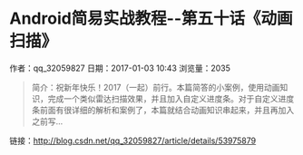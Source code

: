 # Android简易实战教程--第五十话《动画扫描》
作者：qq_32059827
日期：2017-01-03 10:43
浏览量：2035
> 简介：祝新年快乐！2017（一起）前行。本篇简答的小案例，使用动画知识，完成一个类似雷达扫描效果，并且加入自定义进度条。对于自定义进度条前面有很详细的解析和案例了，本篇就结合动画知识串起来，并且再加入之前写...

 链接：http://blog.csdn.net/qq_32059827/article/details/53975879
